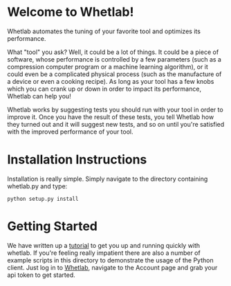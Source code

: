 Welcome to Whetlab!
===================

Whetlab automates the tuning of your favorite tool and optimizes its
performance.

What "tool" you ask? Well, it could be a lot of things.  It could be a
piece of software, whose performance is controlled by a few parameters
(such as a compression computer program or a machine learning
algorithm), or it could even be a complicated physical process (such
as the manufacture of a device or even a cooking recipe). As long as
your tool has a few knobs which you can crank up or down in order to
impact its performance, Whetlab can help you!

Whetlab works by suggesting tests you should run with your tool in
order to improve it. Once you have the result of these tests, you tell
Whetlab how they turned out and it will suggest new tests, and so on
until you're satisfied with the improved performance of your tool.

Installation Instructions
=========================

Installation is really simple.  Simply navigate to the directory containing whetlab.py and type:

    python setup.py install

Getting Started
===============

We have written up a [tutorial](https://www.whetlab.com/docs/python-tutorial/) to get
you up and running quickly with whetlab.  If you're feeling really
impatient there are also a number of example scripts in this directory
to demonstrate the usage of the Python client.  Just log in to
[Whetlab](https://www.whetlab.com), navigate to the Account page and
grab your api token to get started.
